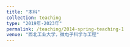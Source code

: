 ```yaml
---
title: "本科"
collection: teaching
type: "2019年-2023年"
permalink: /teaching/2014-spring-teaching-1
venue: "西北工业大学，微电子科学与工程"
---
```


